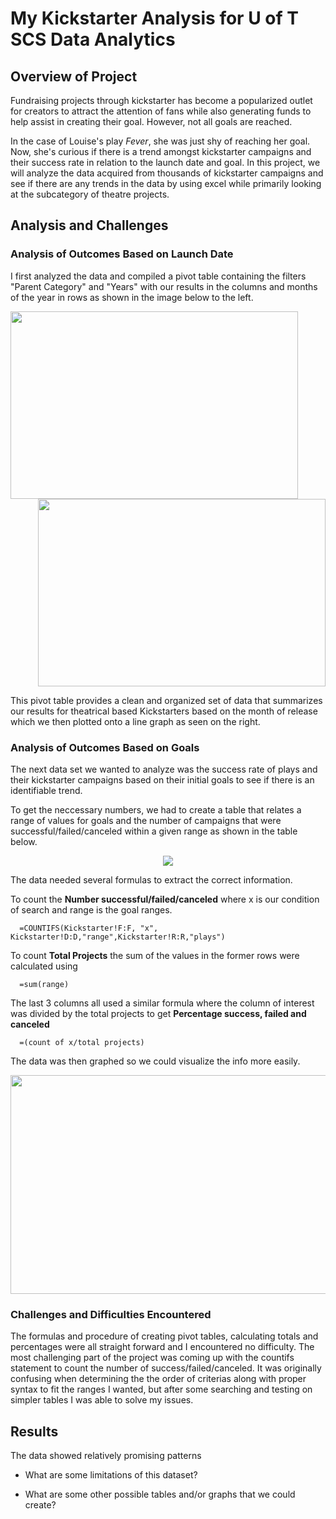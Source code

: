 # My Kickstarter Analysis for U of T SCS Data Analytics

## Overview of Project

   Fundraising projects through kickstarter has become a popularized outlet for creators to attract the attention of fans while also generating funds to help assist in creating their goal. However, not all goals are reached. 
    
   In the case of Louise's play *Fever*, she was just shy of reaching her goal. Now, she's curious if there is a trend amongst kickstarter campaigns and their success rate in relation to the launch date and goal. In this project, we will analyze the data acquired from thousands of kickstarter campaigns and see if there are any trends in the data by using excel while primarily looking at the subcategory of theatre projects.

## Analysis and Challenges

### Analysis of Outcomes Based on Launch Date

I first analyzed the data and compiled a pivot table containing the filters "Parent Category" and "Years" with our results in the columns and months of the year in rows as shown in the image below to the left.


<p align="right">
  <img width="460" height="300" src="https://user-images.githubusercontent.com/100324759/157339212-5e6658fd-c291-4778-859e-8d929e6bb178.PNG"
       align="left">
  <img width="460" height="300" src="https://user-images.githubusercontent.com/100324759/157339427-0e59cf00-4ed5-4b97-95b2-f29e018ca4ac.png"
</p>

This pivot table provides a clean and organized set of data that summarizes our results for theatrical based Kickstarters based on the month of release which we then plotted onto a line graph as seen on the right.

  
### Analysis of Outcomes Based on Goals
   
   The next data set we wanted to analyze was the success rate of plays and their kickstarter campaigns based on their initial goals to see if there is an identifiable trend. 
     
   To get the neccessary numbers, we had to create a table that relates a range of values for goals and the number of campaigns that were successful/failed/canceled within a given range as shown in the table below.
   
<p align="center">
  <img src="https://user-images.githubusercontent.com/100324759/157353168-08d675f1-4366-4414-b329-6b571a461dfc.PNG"
</p>
   
   The data needed several formulas to extract the correct information. 
   
   To count the **Number successful/failed/canceled** where x is our condition of search and range is the goal ranges.

      =COUNTIFS(Kickstarter!F:F, "x", Kickstarter!D:D,"range",Kickstarter!R:R,"plays") 
   
   To count **Total Projects** the sum of the values in the former rows were calculated using 
   
      =sum(range)
 
   The last 3 columns all used a similar formula where the column of interest was divided by the total projects to get **Percentage success, failed and canceled**
  
      =(count of x/total projects)
   
   The data was then graphed so we could visualize the info more easily.
  
  <p align="center">
   <img src="https://user-images.githubusercontent.com/100324759/157356014-d1a6deed-15d1-4e04-b8bb-ef95daee17d0.png" width="700" height="350">
  </p>
  

### Challenges and Difficulties Encountered

   The formulas and procedure of creating pivot tables, calculating totals and percentages were all straight forward and I encountered no difficulty. The most challenging part of the project was coming up with the countifs statement to count the number of success/failed/canceled. It was originally confusing when determining the the order of criterias along with proper syntax to fit the ranges I wanted, but after some searching and testing on simpler tables I was able to solve my issues. 

   
## Results

The data showed relatively promising patterns 

- What are some limitations of this dataset?

- What are some other possible tables and/or graphs that we could create?
